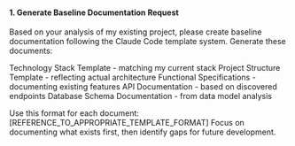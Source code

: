 #### 1. Generate Baseline Documentation Request
Based on your analysis of my existing project, please create baseline documentation following the Claude Code template system.
Generate these documents:

Technology Stack Template - matching my current stack
Project Structure Template - reflecting actual architecture
Functional Specifications - documenting existing features
API Documentation - based on discovered endpoints
Database Schema Documentation - from data model analysis

Use this format for each document:
[REFERENCE_TO_APPROPRIATE_TEMPLATE_FORMAT]
Focus on documenting what exists first, then identify gaps for future development.